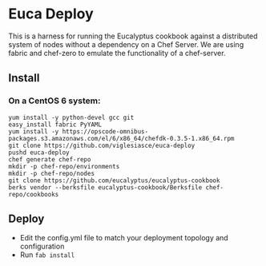 # Euca Deploy

This is a harness for running the Eucalyptus cookbook against a distributed system of nodes without a dependency on a Chef Server. We are using fabric and chef-zero to emulate the functionality of a chef-server. 

## Install

### On a CentOS 6 system:

    yum install -y python-devel gcc git
    easy_install fabric PyYAML
    yum install -y https://opscode-omnibus-packages.s3.amazonaws.com/el/6/x86_64/chefdk-0.3.5-1.x86_64.rpm
    git clone https://github.com/viglesiasce/euca-deploy
    pushd euca-deploy
    chef generate chef-repo
    mkdir -p chef-repo/environments
    mkdir -p chef-repo/nodes
    git clone https://github.com/eucalyptus/eucalyptus-cookbook
    berks vendor --berksfile eucalyptus-cookbook/Berksfile chef-repo/cookbooks
    
## Deploy

- Edit the config.yml file to match your deployment topology and configuration
- Run ```fab install```
    
    
    
    
    
